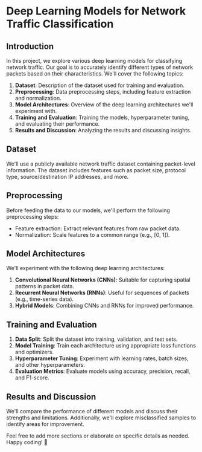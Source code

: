 # Deep Learning Models for Network Traffic Classification

## Introduction
In this project, we explore various deep learning models for classifying network traffic. Our goal is to accurately identify different types of network packets based on their characteristics. We'll cover the following topics:

1. **Dataset**: Description of the dataset used for training and evaluation.
2. **Preprocessing**: Data preprocessing steps, including feature extraction and normalization.
3. **Model Architectures**: Overview of the deep learning architectures we'll experiment with.
4. **Training and Evaluation**: Training the models, hyperparameter tuning, and evaluating their performance.
5. **Results and Discussion**: Analyzing the results and discussing insights.

## Dataset
We'll use a publicly available network traffic dataset containing packet-level information. The dataset includes features such as packet size, protocol type, source/destination IP addresses, and more.

## Preprocessing
Before feeding the data to our models, we'll perform the following preprocessing steps:
- Feature extraction: Extract relevant features from raw packet data.
- Normalization: Scale features to a common range (e.g., [0, 1]).

## Model Architectures
We'll experiment with the following deep learning architectures:
1. **Convolutional Neural Networks (CNNs)**: Suitable for capturing spatial patterns in packet data.
2. **Recurrent Neural Networks (RNNs)**: Useful for sequences of packets (e.g., time-series data).
3. **Hybrid Models**: Combining CNNs and RNNs for improved performance.

## Training and Evaluation
1. **Data Split**: Split the dataset into training, validation, and test sets.
2. **Model Training**: Train each architecture using appropriate loss functions and optimizers.
3. **Hyperparameter Tuning**: Experiment with learning rates, batch sizes, and other hyperparameters.
4. **Evaluation Metrics**: Evaluate models using accuracy, precision, recall, and F1-score.

## Results and Discussion
We'll compare the performance of different models and discuss their strengths and limitations. Additionally, we'll explore misclassified samples to identify areas for improvement.

Feel free to add more sections or elaborate on specific details as needed. Happy coding! 🚀
